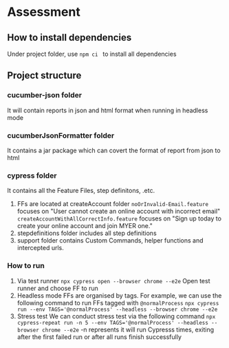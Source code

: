 # Assessment
## How to install dependencies
Under project folder, use ```npm ci ``` to install all dependencies

## Project structure
### cucumber-json folder
It will contain reports in json and html format when running in headless mode

### cucumberJsonFormatter folder
It contains a jar package which can covert the format of report from json to html

### cypress folder
It contains all the Feature Files, step definitons, .etc.

1. FFs are located at createAccount folder
```noOrInvalid-Email.feature``` focuses on "User cannot create an online account with incorrect email"
```createAccountWithAllCorrectInfo.feature``` focuses on "Sign up today to create your online account and join MYER one."
2. stepdefinitions folder includes all step definitions
3. support folder contains Custom Commands, helper functions and intercepted urls.

### How to run
1. Via test runner
```npx cypress open --browser chrome --e2e```
Open test runner and choose FF to run
2. Headless mode
FFs are organised by tags. For example, we can use the following command to run FFs tagged with ```@normalProcess```
```npx cypress run --env TAGS='@normalProcess' --headless --browser chrome --e2e```
3. Stress test
We can conduct stress test via the following command
```npx cypress-repeat run -n 5 --env TAGS='@normalProcess' --headless --browser chrome --e2e```
-n represents it will run Cypresss <N> times, exiting after the first failed run or after all runs finish successfully
